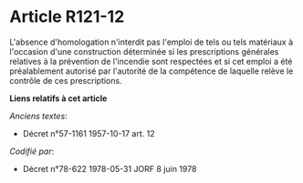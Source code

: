 # Article R121-12

L'absence d'homologation n'interdit pas l'emploi de tels ou tels matériaux à l'occasion d'une construction déterminée si les
prescriptions générales relatives à la prévention de l'incendie sont respectées et si cet emploi a été préalablement autorisé
par l'autorité de la compétence de laquelle relève le contrôle de ces prescriptions.

**Liens relatifs à cet article**

_Anciens textes_:

  - Décret n°57-1161 1957-10-17 art. 12

_Codifié par_:

  - Décret n°78-622 1978-05-31 JORF 8 juin 1978
